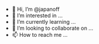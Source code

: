 - 👋 Hi, I’m @japanoff
- 👀 I’m interested in ...
- 🌱 I’m currently learning ...
- 💞️ I’m looking to collaborate on ...
- 📫 How to reach me ...

<!---
japanoff/japanoff is a ✨ special ✨ repository because its `README.md` (this file) appears on your GitHub profile.
You can click the Preview link to take a look at your changes.
--->
